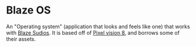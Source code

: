 # Blaze OS
An "Operating system" (application that looks and feels like one) that works with [Blaze Sudios](https://github.com/Tsunami014/Blaze-Sudio/). It is based off of [Pixel vision 8](https://pixelvision8.github.io/Website/), and borrows some of their assets.
